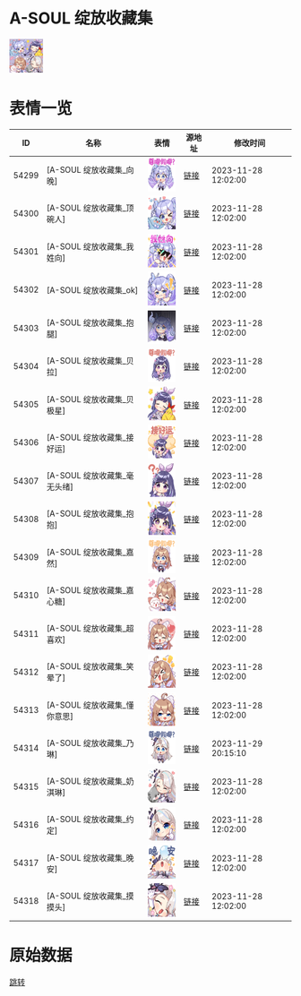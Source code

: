 # A-SOUL 绽放收藏集

<img src="./cover.png" height="60" alt="cover" />

# 表情一览

|ID|名称|表情|源地址|修改时间|
|----|----|----|----|----|
|54299|[A-SOUL 绽放收藏集_向晚]|<img src="./pic/054299_%5BA-SOUL 绽放收藏集_向晚%5D.png" height="60" alt="向晚"/>|[链接](https://i0.hdslb.com/bfs/garb/1c1f06128d6562df29a2dfa71c8ab4732714a3f6.png)|2023-11-28 12:02:00|
|54300|[A-SOUL 绽放收藏集_顶碗人]|<img src="./pic/054300_%5BA-SOUL 绽放收藏集_顶碗人%5D.png" height="60" alt="顶碗人"/>|[链接](https://i0.hdslb.com/bfs/garb/7e0d4c7835cf197b37bfc15a07d908c2739b1819.png)|2023-11-28 12:02:00|
|54301|[A-SOUL 绽放收藏集_我姓向]|<img src="./pic/054301_%5BA-SOUL 绽放收藏集_我姓向%5D.png" height="60" alt="我姓向"/>|[链接](https://i0.hdslb.com/bfs/garb/960930a97b0dd884d1cb84a8693c76664d36eba8.png)|2023-11-28 12:02:00|
|54302|[A-SOUL 绽放收藏集_ok]|<img src="./pic/054302_%5BA-SOUL 绽放收藏集_ok%5D.png" height="60" alt="ok"/>|[链接](https://i0.hdslb.com/bfs/garb/5f59213cd3d1f59718cbe3ffba10626c50da334f.png)|2023-11-28 12:02:00|
|54303|[A-SOUL 绽放收藏集_抱腿]|<img src="./pic/054303_%5BA-SOUL 绽放收藏集_抱腿%5D.png" height="60" alt="抱腿"/>|[链接](https://i0.hdslb.com/bfs/garb/4e9b872a3d4318abae3fae2a9f60f70e63d1540f.png)|2023-11-28 12:02:00|
|54304|[A-SOUL 绽放收藏集_贝拉]|<img src="./pic/054304_%5BA-SOUL 绽放收藏集_贝拉%5D.png" height="60" alt="贝拉"/>|[链接](https://i0.hdslb.com/bfs/garb/0eaf30dda51c95eb8b4b23f1fceb56381e3a40f3.png)|2023-11-28 12:02:00|
|54305|[A-SOUL 绽放收藏集_贝极星]|<img src="./pic/054305_%5BA-SOUL 绽放收藏集_贝极星%5D.png" height="60" alt="贝极星"/>|[链接](https://i0.hdslb.com/bfs/garb/85cba2cdab419e3ffe2fcac1973f3e3d01a3e599.png)|2023-11-28 12:02:00|
|54306|[A-SOUL 绽放收藏集_接好运]|<img src="./pic/054306_%5BA-SOUL 绽放收藏集_接好运%5D.png" height="60" alt="接好运"/>|[链接](https://i0.hdslb.com/bfs/garb/e7a759ca3635a9398400d53307947db8f2a8e5c0.png)|2023-11-28 12:02:00|
|54307|[A-SOUL 绽放收藏集_毫无头绪]|<img src="./pic/054307_%5BA-SOUL 绽放收藏集_毫无头绪%5D.png" height="60" alt="毫无头绪"/>|[链接](https://i0.hdslb.com/bfs/garb/7e9d1b9a8b492bdb2f7bab5e42e9e4491537ffc7.png)|2023-11-28 12:02:00|
|54308|[A-SOUL 绽放收藏集_抱抱]|<img src="./pic/054308_%5BA-SOUL 绽放收藏集_抱抱%5D.png" height="60" alt="抱抱"/>|[链接](https://i0.hdslb.com/bfs/garb/6f24ee7d4452207d6e9642d7b5e7d19eea8438ab.png)|2023-11-28 12:02:00|
|54309|[A-SOUL 绽放收藏集_嘉然]|<img src="./pic/054309_%5BA-SOUL 绽放收藏集_嘉然%5D.png" height="60" alt="嘉然"/>|[链接](https://i0.hdslb.com/bfs/garb/78ca276ba6e0583f38eb1ee8e7df749b7f3fe520.png)|2023-11-28 12:02:00|
|54310|[A-SOUL 绽放收藏集_嘉心糖]|<img src="./pic/054310_%5BA-SOUL 绽放收藏集_嘉心糖%5D.png" height="60" alt="嘉心糖"/>|[链接](https://i0.hdslb.com/bfs/garb/f8978a6c89d06254f04bdb0e176e77d683dd37f7.png)|2023-11-28 12:02:00|
|54311|[A-SOUL 绽放收藏集_超喜欢]|<img src="./pic/054311_%5BA-SOUL 绽放收藏集_超喜欢%5D.png" height="60" alt="超喜欢"/>|[链接](https://i0.hdslb.com/bfs/garb/ee199cab71b859ecf825d9fac7ff24cee7a523cd.png)|2023-11-28 12:02:00|
|54312|[A-SOUL 绽放收藏集_笑晕了]|<img src="./pic/054312_%5BA-SOUL 绽放收藏集_笑晕了%5D.png" height="60" alt="笑晕了"/>|[链接](https://i0.hdslb.com/bfs/garb/ff33361f27bfe3c5f8c14357ee3bd80c769be8dd.png)|2023-11-28 12:02:00|
|54313|[A-SOUL 绽放收藏集_懂你意思]|<img src="./pic/054313_%5BA-SOUL 绽放收藏集_懂你意思%5D.png" height="60" alt="懂你意思"/>|[链接](https://i0.hdslb.com/bfs/garb/4190efcdbd14191e4fdae66c77d87f3f32df6a91.png)|2023-11-28 12:02:00|
|54314|[A-SOUL 绽放收藏集_乃琳]|<img src="./pic/054314_%5BA-SOUL 绽放收藏集_乃琳%5D.png" height="60" alt="乃琳"/>|[链接](https://i0.hdslb.com/bfs/garb/71610f360e28149c08b079b4d665c5685fee5510.png)|2023-11-29 20:15:10|
|54315|[A-SOUL 绽放收藏集_奶淇琳]|<img src="./pic/054315_%5BA-SOUL 绽放收藏集_奶淇琳%5D.png" height="60" alt="奶淇琳"/>|[链接](https://i0.hdslb.com/bfs/garb/539caa2b7c9f62e8767acfd1bde14fdd00db133e.png)|2023-11-28 12:02:00|
|54316|[A-SOUL 绽放收藏集_约定]|<img src="./pic/054316_%5BA-SOUL 绽放收藏集_约定%5D.png" height="60" alt="约定"/>|[链接](https://i0.hdslb.com/bfs/garb/f9d9651210b944ef9379378b315f0010674f035d.png)|2023-11-28 12:02:00|
|54317|[A-SOUL 绽放收藏集_晚安]|<img src="./pic/054317_%5BA-SOUL 绽放收藏集_晚安%5D.png" height="60" alt="晚安"/>|[链接](https://i0.hdslb.com/bfs/garb/58f6231560e98a604d5e484453864a45abf1cd5f.png)|2023-11-28 12:02:00|
|54318|[A-SOUL 绽放收藏集_摸摸头]|<img src="./pic/054318_%5BA-SOUL 绽放收藏集_摸摸头%5D.png" height="60" alt="摸摸头"/>|[链接](https://i0.hdslb.com/bfs/garb/07a31f9e5b645ea279337eaf94d303c66f0d0fd9.png)|2023-11-28 12:02:00|

# 原始数据

[跳转](./raw.json)

